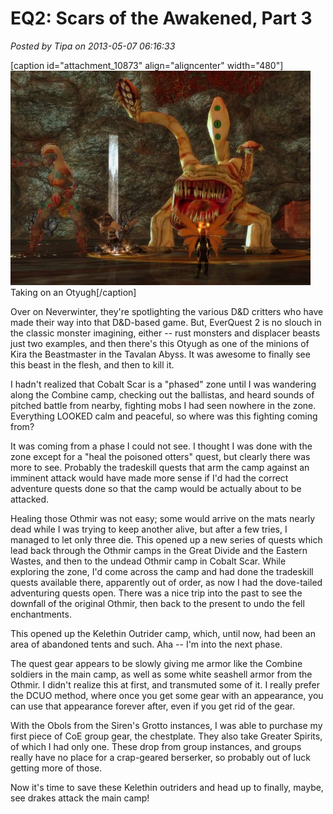 # EQ2: Scars of the Awakened, Part 3

*Posted by Tipa on 2013-05-07 06:16:33*

[caption id="attachment\_10873" align="aligncenter" width="480"][![Taking on an Otyugh](../uploads/2013/05/EverQuest2-2013-05-04-09-27-05-70-480x343.jpg)](../uploads/2013/05/EverQuest2-2013-05-04-09-27-05-70.jpg) Taking on an Otyugh[/caption]

Over on Neverwinter, they're spotlighting the various D&D critters who have made their way into that D&D-based game. But, EverQuest 2 is no slouch in the classic monster imagining, either -- rust monsters and displacer beasts just two examples, and then there's this Otyugh as one of the minions of Kira the Beastmaster in the Tavalan Abyss. It was awesome to finally see this beast in the flesh, and then to kill it.

I hadn't realized that Cobalt Scar is a "phased" zone until I was wandering along the Combine camp, checking out the ballistas, and heard sounds of pitched battle from nearby, fighting mobs I had seen nowhere in the zone. Everything LOOKED calm and peaceful, so where was this fighting coming from?

It was coming from a phase I could not see. I thought I was done with the zone except for a "heal the poisoned otters" quest, but clearly there was more to see. Probably the tradeskill quests that arm the camp against an imminent attack would have made more sense if I'd had the correct adventure quests done so that the camp would be actually about to be attacked.

Healing those Othmir was not easy; some would arrive on the mats nearly dead while I was trying to keep another alive, but after a few tries, I managed to let only three die. This opened up a new series of quests which lead back through the Othmir camps in the Great Divide and the Eastern Wastes, and then to the undead Othmir camp in Cobalt Scar. While exploring the zone, I'd come across the camp and had done the tradeskill quests available there, apparently out of order, as now I had the dove-tailed adventuring quests open. There was a nice trip into the past to see the downfall of the original Othmir, then back to the present to undo the fell enchantments.

This opened up the Kelethin Outrider camp, which, until now, had been an area of abandoned tents and such. Aha -- I'm into the next phase.

The quest gear appears to be slowly giving me armor like the Combine soldiers in the main camp, as well as some white seashell armor from the Othmir. I didn't realize this at first, and transmuted some of it. I really prefer the DCUO method, where once you get some gear with an appearance, you can use that appearance forever after, even if you get rid of the gear.

With the Obols from the Siren's Grotto instances, I was able to purchase my first piece of CoE group gear, the chestplate. They also take Greater Spirits, of which I had only one. These drop from group instances, and groups really have no place for a crap-geared berserker, so probably out of luck getting more of those.

Now it's time to save these Kelethin outriders and head up to finally, maybe, see drakes attack the main camp!

